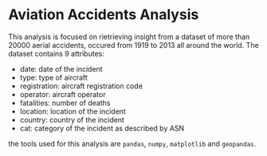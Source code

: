 # Aviation Accidents Analysis

This analysis is focused on rietrieving insight from a dataset of more than 20000 aerial accidents, occured from 1919 to 2013 all around the world.
The dataset contains 9 attributes:
- date: date of the incident
- type: type of aircraft
- registration: aircraft registration code
- operator: aircraft operator
- fatalities: number of deaths
- location: location of the incident
- country: country of the incident
- cat: category of the incident as described by ASN

the tools used for this analysis are `pandas`, `numpy`, `matplotlib` and `geopandas`.
